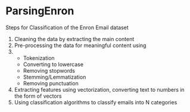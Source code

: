 # ParsingEnron

Steps for Classification of the Enron Email dataset
1. Cleaning the data by extracting the main content
2. Pre-processing the data for meaningful content using
3.   - Tokenization
     - Converting to lowercase
     - Removing stopwords
     - Stemming/Lemmatization
     - Removing punctuation
4. Extracting features using vectorization, converting text to numbers in the form of vectors
5. Using classification algorithms to classify emails into N categories
